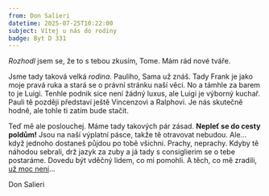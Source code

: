 ```yaml
---
from: Don Salieri
datetime: 2025-07-25T10:22:00
subject: Vítej u nás do rodiny
badge: Byt D 331
---
```


_Rozhodl_ jsem se, že to s tebou zkusím, Tome. Mám rád nové tváře.

Jsme tady taková velká _rodina_. Pauliho, Sama už znáš. Tady Frank je jako moje pravá ruka a stará se o právní stránku naší věci. No a támhle za barem to je Luigi. Tenhle podnik sice není žádný luxus, ale Luigi je výborný kuchař. Pauli tě později představí ještě Vincenzovi a Ralphovi. Je nás skutečně hodně, ale tohle ti zatím bude stačit.

Teď mě ale poslouchej. Máme tady takových pár zásad. **Nepleť se do cesty poldům!** Jsou na naší výplatní pásce, takže tě otravovat nebudou. Ale... když jednoho dostaneš půjdou po tobě všichni. Prachy, neprachy. Kdyby tě náhodou sebrali, drž jazyk za zuby a já tady s consiglierim se o tebe postaráme. Dovedu být vděčný lidem, co mi pomohli. A těch, co mě zradili, <ins>už moc není</ins>...

Don Salieri